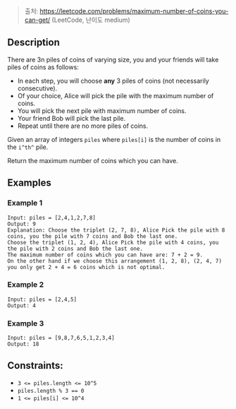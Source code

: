 > 출처: https://leetcode.com/problems/maximum-number-of-coins-you-can-get/ (LeetCode, 난이도 medium)

## Description

There are 3n piles of coins of varying size, you and your friends will take piles of coins as follows:

- In each step, you will choose **any** 3 piles of coins (not necessarily consecutive).
- Of your choice, Alice will pick the pile with the maximum number of coins.
- You will pick the next pile with maximum number of coins.
- Your friend Bob will pick the last pile.
- Repeat until there are no more piles of coins.

Given an array of integers `piles` where `piles[i]` is the number of coins in the <code>i^th^</code> pile.

Return the maximum number of coins which you can have.

## Examples

### Example 1

```
Input: piles = [2,4,1,2,7,8]
Output: 9
Explanation: Choose the triplet (2, 7, 8), Alice Pick the pile with 8 coins, you the pile with 7 coins and Bob the last one.
Choose the triplet (1, 2, 4), Alice Pick the pile with 4 coins, you the pile with 2 coins and Bob the last one.
The maximum number of coins which you can have are: 7 + 2 = 9.
On the other hand if we choose this arrangement (1, 2, 8), (2, 4, 7) you only get 2 + 4 = 6 coins which is not optimal.
```

### Example 2

```
Input: piles = [2,4,5]
Output: 4
```

### Example 3

```
Input: piles = [9,8,7,6,5,1,2,3,4]
Output: 18
```

## Constraints:

- `3 <= piles.length <= 10^5`
- `piles.length % 3 == 0`
- `1 <= piles[i] <= 10^4`

```

```
